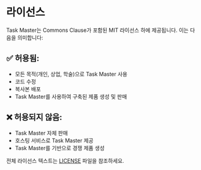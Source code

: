 # 라이선스

Task Master는 Commons Clause가 포함된 MIT 라이선스 하에 제공됩니다. 이는 다음을 의미합니다:

## ✅ 허용됨:

- 모든 목적(개인, 상업, 학술)으로 Task Master 사용
- 코드 수정
- 복사본 배포
- Task Master를 사용하여 구축된 제품 생성 및 판매

## ❌ 허용되지 않음:

- Task Master 자체 판매
- 호스팅 서비스로 Task Master 제공
- Task Master를 기반으로 경쟁 제품 생성

전체 라이선스 텍스트는 [LICENSE](../LICENSE) 파일을 참조하세요.